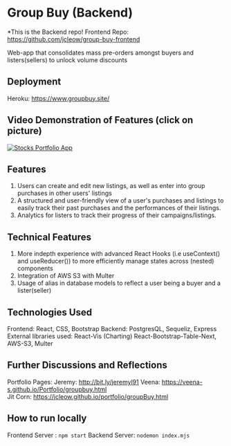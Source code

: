 # Group Buy (Backend)

\*This is the Backend repo!
Frontend Repo: https://github.com/jcleow/group-buy-frontend

Web-app that consolidates mass pre-orders amongst buyers and listers(sellers) to unlock volume discounts

## Deployment

Heroku: https://www.groupbuy.site/

## Video Demonstration of Features (click on picture)

[![Stocks Portfolio App](https://imgur.com/h23szWM.png)](https://youtu.be/HNKZnJUuFjI)

## Features

1. Users can create and edit new listings, as well as enter into group purchases in other users' listings
2. A structured and user-friendly view of a user's purchases and listings to easily track their past purchases and the performances of their listings.
3. Analytics for listers to track their progress of their campaigns/listings.

## Technical Features

1. More indepth experience with advanced React Hooks (i.e useContext() and useReducer()) to more efficiently manage states across (nested) components
2. Integration of AWS S3 with Multer
3. Usage of alias in database models to reflect a user being a buyer and a lister(seller)

## Technologies Used

Frontend: React, CSS, Bootstrap
Backend: PostgresQL, Sequeliz, Express
External libraries used: React-Vis (Charting) React-Bootstrap-Table-Next, AWS-S3, Multer

## Further Discussions and Reflections

Portfolio Pages:
Jeremy: http://bit.ly/jeremyl91
Veena: https://veena-s.github.io/Portfolio/groupbuy.html  
Jit Corn: https://jcleow.github.io/portfolio/groupBuy.html

## How to run locally

Frontend Server : `npm start`
Backend Server: `nodemon index.mjs`

